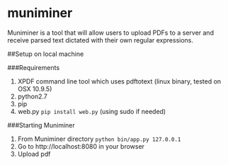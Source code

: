 # muniminer
Muniminer is a tool that will allow users to upload PDFs to a server and receive parsed text dictated with their own regular expressions.

##Setup on local machine

###Requirements

1. XPDF command line tool which uses pdftotext (linux binary, tested on OSX 10.9.5)
2. python2.7
3. pip
4. web.py `pip install web.py` (using sudo if needed)

###Starting Muniminer

1. From Muniminer directory `python bin/app.py 127.0.0.1`
2. Go to http://localhost:8080 in your browser
3. Upload pdf
